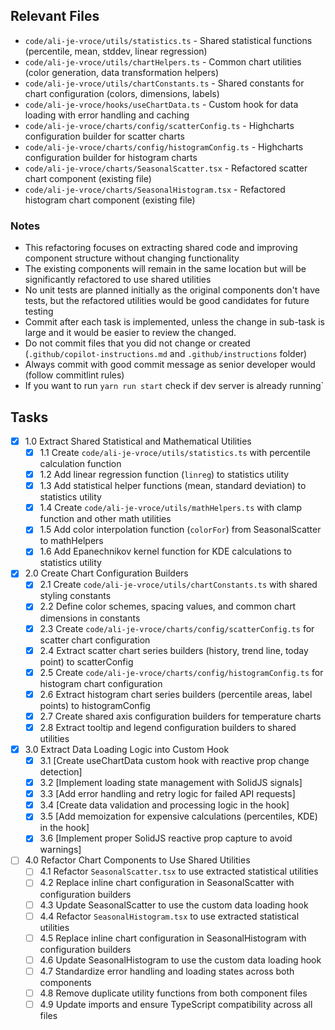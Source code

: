 ## Relevant Files

- `code/ali-je-vroce/utils/statistics.ts` - Shared statistical functions (percentile, mean, stddev, linear regression)
- `code/ali-je-vroce/utils/chartHelpers.ts` - Common chart utilities (color generation, data transformation helpers)
- `code/ali-je-vroce/utils/chartConstants.ts` - Shared constants for chart configuration (colors, dimensions, labels)
- `code/ali-je-vroce/hooks/useChartData.ts` - Custom hook for data loading with error handling and caching
- `code/ali-je-vroce/charts/config/scatterConfig.ts` - Highcharts configuration builder for scatter charts
- `code/ali-je-vroce/charts/config/histogramConfig.ts` - Highcharts configuration builder for histogram charts
- `code/ali-je-vroce/charts/SeasonalScatter.tsx` - Refactored scatter chart component (existing file)
- `code/ali-je-vroce/charts/SeasonalHistogram.tsx` - Refactored histogram chart component (existing file)

### Notes

- This refactoring focuses on extracting shared code and improving component structure without changing functionality
- The existing components will remain in the same location but will be significantly refactored to use shared utilities
- No unit tests are planned initially as the original components don't have tests, but the refactored utilities would be good candidates for future testing
- Commit after each task is implemented, unless the change in sub-task is large and it would be easier to review the changed.
- Do not commit files that you did not change or created (`.github/copilot-instructions.md` and `.github/instructions` folder)
- Always commit with good commit message as senior developer would (follow commitlint rules)
- If you want to run `yarn run start` check if dev server is already running`

## Tasks

- [x] 1.0 Extract Shared Statistical and Mathematical Utilities
  - [x] 1.1 Create `code/ali-je-vroce/utils/statistics.ts` with percentile calculation function
  - [x] 1.2 Add linear regression function (`linreg`) to statistics utility
  - [x] 1.3 Add statistical helper functions (mean, standard deviation) to statistics utility
  - [x] 1.4 Create `code/ali-je-vroce/utils/mathHelpers.ts` with clamp function and other math utilities
  - [x] 1.5 Add color interpolation function (`colorFor`) from SeasonalScatter to mathHelpers
  - [x] 1.6 Add Epanechnikov kernel function for KDE calculations to statistics utility
- [x] 2.0 Create Chart Configuration Builders
  - [x] 2.1 Create `code/ali-je-vroce/utils/chartConstants.ts` with shared styling constants
  - [x] 2.2 Define color schemes, spacing values, and common chart dimensions in constants
  - [x] 2.3 Create `code/ali-je-vroce/charts/config/scatterConfig.ts` for scatter chart configuration
  - [x] 2.4 Extract scatter chart series builders (history, trend line, today point) to scatterConfig
  - [x] 2.5 Create `code/ali-je-vroce/charts/config/histogramConfig.ts` for histogram chart configuration
  - [x] 2.6 Extract histogram chart series builders (percentile areas, label points) to histogramConfig
  - [x] 2.7 Create shared axis configuration builders for temperature charts
  - [x] 2.8 Extract tooltip and legend configuration builders to shared utilities
- [x] 3.0 Extract Data Loading Logic into Custom Hook
  - [x] 3.1 [Create useChartData custom hook with reactive prop change detection]
  - [x] 3.2 [Implement loading state management with SolidJS signals]
  - [x] 3.3 [Add error handling and retry logic for failed API requests]
  - [x] 3.4 [Create data validation and processing logic in the hook]
  - [x] 3.5 [Add memoization for expensive calculations (percentiles, KDE) in the hook]
  - [x] 3.6 [Implement proper SolidJS reactive prop capture to avoid warnings]
- [ ] 4.0 Refactor Chart Components to Use Shared Utilities
  - [ ] 4.1 Refactor `SeasonalScatter.tsx` to use extracted statistical utilities
  - [ ] 4.2 Replace inline chart configuration in SeasonalScatter with configuration builders
  - [ ] 4.3 Update SeasonalScatter to use the custom data loading hook
  - [ ] 4.4 Refactor `SeasonalHistogram.tsx` to use extracted statistical utilities
  - [ ] 4.5 Replace inline chart configuration in SeasonalHistogram with configuration builders
  - [ ] 4.6 Update SeasonalHistogram to use the custom data loading hook
  - [ ] 4.7 Standardize error handling and loading states across both components
  - [ ] 4.8 Remove duplicate utility functions from both component files
  - [ ] 4.9 Update imports and ensure TypeScript compatibility across all files
